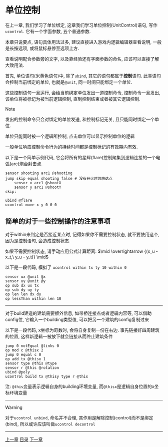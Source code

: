 # 单位控制
在上一章, 我们学习了单位绑定, 这章我们学习单位控制(UnitControl)语句,
写作`ucontrol`. 它有一个字面参数, 五个普通参数.

本章只说要点, 语句具体用法过多, 建议直接进入游戏内逻辑编辑器查看说明,
一般是长按选项, 或将鼠标悬停至选项上方.

查看说明配合参数旁的文字, 以及靠经验还有字面参数的命名, 应该可以直接了解大致用法.

首先, 单位语句(米黄色语句)中, 除了`ubind`, 其它的语句都属于**控制**语句.
此类语句会控制当前绑定的单位, 也就是`@unit`, 同一时间只能绑定一个单位.

这些控制语句一旦运行, 会给当前绑定单位发出一道控制命令, 控制命令一旦发出,
该单位将被标记为被当前逻辑控制, 直到控制结束或者被其它逻辑控制.

> [!NOTE]
> 发出的控制命令只会对绑定的单位发送, 和控制标记无关, 且只能同时绑定一个单位.
>
> 单位只能同时被一个逻辑所控制, 点击单位可以显示控制单位的逻辑

一般单位响应控制命令行为的持续时间都是控制标记的有效期内有效.

以下是一个简单示例代码,
它会将所有的星辉(flare)控制聚集到逻辑连接的一个电弧(arc)炮台射击点.

```gas
sensor shooting arc1 @shooting
jump skip equal shooting false # 没有开火时忽略选点
    sensor x arc1 @shootX
    sensor y arc1 @shootY
skip:

ubind @flare
ucontrol move x y 0 0 0
```


简单的对于一些控制操作的注意事项
---
对于within来判定是否接近某点时, 记得如果你不需要控制状态,
就不要使用这个, 因为是控制语句, 会造成控制状态.

如果不需要控制状态, 请手动应用公式计算距离:
$\mid \overrightarrow {(x_u - x_t,\ y_u - y_t)} \mid$

以下是一段代码, 模拟了 `ucontrol within tx ty 10 within 0`

```gas
sensor ux @unit @x
sensor uy @unit @y
op sub dx ux tx
op sub dy uy ty
op len len dx dy
op lessThan within len 10
```

---
对于build建造的建筑需要额外信息, 如带桥连接点或者逻辑内容等, 可以借助config位,
它输入一个building类型值, 可以把另一个建筑的config复制过来

以下是一段代码, x坐标为奇数时, 会将自身复制一份在右边.
事先链接好四周建筑的位置, 这样新逻辑一被放下就会链接从而终止建筑条件

```gas
jump 0 notEqual @links 0
op mod c @thisx 2
jump 0 equal c 0
op add tx @thisx 1
sensor type @this @type
sensor r @this @rotation
ubind @poly
ucontrol build tx @thisy type r @this
```

注: `@this`变量表示逻辑自身的building环境变量,
而`@thisx`是逻辑自身位置的x坐标环境变量

---
> [!WARNING]
> 对于`ucontrol unbind`, 命名并不合理,
> 其作用是解除控制(control)而不是绑定(bind),
> 所以或许应该叫做`ucontrol decontrol`


---
[上一章](./16-unit-bind.md)
[目录](./README.md)
[下一章](./18-unit-radar.md)
